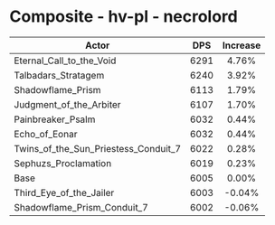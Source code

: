 # Composite - hv-pl - necrolord
| Actor | DPS | Increase |
|---|:---:|:---:|
|Eternal_Call_to_the_Void|6291|4.76%|
|Talbadars_Stratagem|6240|3.92%|
|Shadowflame_Prism|6113|1.79%|
|Judgment_of_the_Arbiter|6107|1.70%|
|Painbreaker_Psalm|6032|0.44%|
|Echo_of_Eonar|6032|0.44%|
|Twins_of_the_Sun_Priestess_Conduit_7|6022|0.28%|
|Sephuzs_Proclamation|6019|0.23%|
|Base|6005|0.00%|
|Third_Eye_of_the_Jailer|6003|-0.04%|
|Shadowflame_Prism_Conduit_7|6002|-0.06%|

